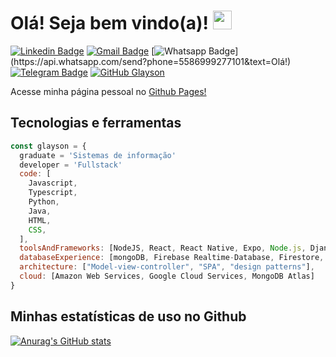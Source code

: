 # Olá! Seja bem vindo(a)! <img src="https://raw.githubusercontent.com/aemmadi/aemmadi/master/wave.gif" width="30px">

[![Linkedin Badge](https://img.shields.io/badge/-LinkedIn-blue?style=flat-square&logo=Linkedin&logoColor=white&link=https://www.linkedin.com/in/fagnerpsantos/)](https://www.linkedin.com/in/glayson-visgueira-7433a61b3/)
[![Gmail Badge](https://img.shields.io/badge/-Gmail-c14438?style=flat-square&logo=Gmail&logoColor=white&link=mailto:glaysonwow@gmail.com)](mailto:glaysonwow@gmail.com/)
[![Whatsapp Badge](https://img.shields.io/badge/-Whatsapp-4CA143?style=flat-square&labelColor=4CA143&logo=whatsapp&logoColor=white&link=https://api.whatsapp.com/send?phone=5586999277101&text=Olá!)](https://api.whatsapp.com/send?phone=5586999277101&text=Olá!)
[![Telegram Badge](https://img.shields.io/badge/-Telegram-1ca0f1?style=flat-square&labelColor=1ca0f1&logo=telegram&logoColor=white&link=https://t.me/glayson_visgueira)](https://t.me/glayson_visgueira)
[![GitHub Glayson](https://img.shields.io/github/followers/glaysonvisgueira?label=follow&style=social)](https://github.com/glaysonvisgueira)


Acesse minha página pessoal no [Github Pages!](https://glaysonvisgueira.github.io/)

## Tecnologias e ferramentas
```javascript
const glayson = {
  graduate = 'Sistemas de informação'
  developer = 'Fullstack'
  code: [
    Javascript, 
    Typescript,    
    Python,
    Java,
    HTML, 
    CSS, 
  ],
  toolsAndFrameworks: [NodeJS, React, React Native, Expo, Node.js, Django, Django Rest Framework],
  databaseExperience: [mongoDB, Firebase Realtime-Database, Firestore, SQlite],
  architecture: ["Model-view-controller", "SPA", "design patterns"],  
  cloud: [Amazon Web Services, Google Cloud Services, MongoDB Atlas]
}
```

## Minhas estatísticas de uso no Github
[![Anurag's GitHub stats](https://github-readme-stats.vercel.app/api?username=glaysonvisgueira&show_icons=true&theme=default)](https://github.com/anuraghazra/github-readme-stats)

